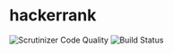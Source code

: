 # hackerrank

![Scrutinizer Code Quality](https://scrutinizer-ci.com/g/elminson/hackerrank/badges/quality-score.png?b=master)
![Build Status](https://www.travis-ci.org/elminson/hackerrank.svg?branch=master)
